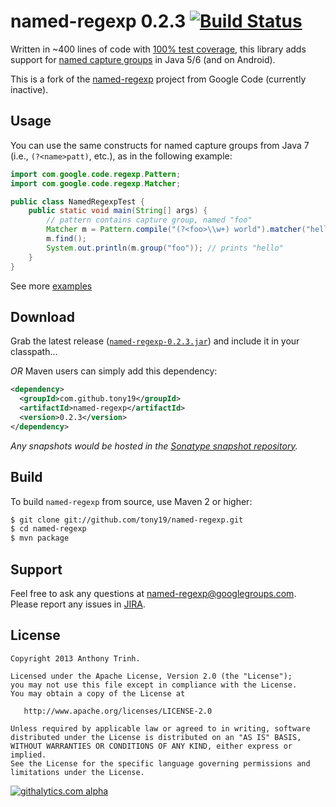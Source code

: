 named-regexp 0.2.3 [![Build Status](https://tony19.ci.cloudbees.com/job/named-regexp/job/named-regexp-SNAPSHOT/badge/icon)](https://tony19.ci.cloudbees.com/job/named-regexp/job/named-regexp-SNAPSHOT/)
==================
Written in ~400 lines of code with [100% test coverage][7], this library adds support for [named capture groups][6] in Java 5/6 (and on Android).

This is a fork of the [named-regexp][1] project from Google Code (currently inactive).


Usage
-----
You can use the same constructs for named capture groups from Java 7 (i.e., `(?<name>patt)`, etc.), as in the following example:

```java
import com.google.code.regexp.Pattern;
import com.google.code.regexp.Matcher;

public class NamedRegexpTest {
    public static void main(String[] args) {
        // pattern contains capture group, named "foo"
        Matcher m = Pattern.compile("(?<foo>\\w+) world").matcher("hello world!");
        m.find();
        System.out.println(m.group("foo")); // prints "hello"
    }
}
```

See more [examples][3]


Download
--------
Grab the latest release ([`named-regexp-0.2.3.jar`][4]) and include it in your classpath...

*OR* Maven users can simply add this dependency:

```xml
<dependency>
  <groupId>com.github.tony19</groupId>
  <artifactId>named-regexp</artifactId>
  <version>0.2.3</version>
</dependency>
```

_Any snapshots would be hosted in the [Sonatype snapshot repository][5]._


Build
-----

To build `named-regexp` from source, use Maven 2 or higher:

```bash
$ git clone git://github.com/tony19/named-regexp.git
$ cd named-regexp
$ mvn package
```


Support
-------
Feel free to ask any questions at named-regexp@googlegroups.com.
Please report any issues in [JIRA][2].


License
-------

    Copyright 2013 Anthony Trinh.

    Licensed under the Apache License, Version 2.0 (the "License");
    you may not use this file except in compliance with the License.
    You may obtain a copy of the License at

       http://www.apache.org/licenses/LICENSE-2.0

    Unless required by applicable law or agreed to in writing, software
    distributed under the License is distributed on an "AS IS" BASIS,
    WITHOUT WARRANTIES OR CONDITIONS OF ANY KIND, either express or implied.
    See the License for the specific language governing permissions and
    limitations under the License.


[1]: http://code.google.com/p/named-regexp
[2]: https://tony19.atlassian.net/issues/?jql=project%20%3D%20REGEX
[3]: http://tony19.github.com/named-regexp/index.html
[4]: https://oss.sonatype.org/content/repositories/releases/com/github/tony19/named-regexp/0.2.3/named-regexp-0.2.3.jar
[5]: https://oss.sonatype.org/content/repositories/snapshots/
[6]: http://docs.oracle.com/javase/7/docs/api/java/util/regex/Pattern.html#groupname
[7]: https://tony19.ci.cloudbees.com/job/named-regexp/job/named-regexp-ANALYZE/cobertura
[![githalytics.com alpha](https://cruel-carlota.pagodabox.com/6153b1e63711b00863135b84138816f9 "githalytics.com")](http://githalytics.com/tony19/named-regexp)
